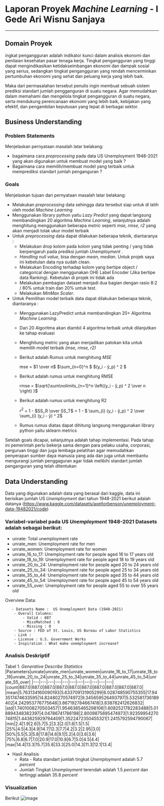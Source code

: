 # Laporan Proyek _Machine Learning_ - I Gede Ari Wisnu Sanjaya
---
## Domain Proyek
ingkat pengangguran adalah indikator kunci dalam analisis ekonomi dan penilaian kesehatan pasar tenaga kerja. Tingkat pengangguran yang tinggi dapat mengindikasikan ketidakseimbangan ekonomi dan dampak sosial yang serius, sedangkan tingkat pengangguran yang rendah mencerminkan pertumbuhan ekonomi yang sehat dan peluang kerja yang lebih baik.

Maka dari permasalahan tersebut penulis ingin membuat sebuah sistem prediksi standart jumlah pengganguran di suatu negara. Agar memudahkan  dalam memahami dan mengelola tingkat pengangguran di suatu negara, serta mendukung perencanaan ekonomi yang lebih baik, kebijakan yang efektif, dan pengambilan keputusan yang tepat di berbagai sektor.

## Business Understanding
### Problem Statements
Menjelaskan pernyataan masalah latar belakang:
* bagaimana cara _preprocessing_ pada data US Unemployment 1948-2021 yang akan digunakan untuk membuat model yang baik ?
* Bagaimana cara memilih/membuat model yang terbaik untuk memprediksi standart jumlah penganguran ?

### Goals
Menjelaskan tujuan dari pernyataan masalah latar belakang:
- Melakukan _preprocessing_ data sehingga data tersebut siap untuk di latih oleh model _Machine Learning_
- Menggunakan library python yaitu _Lazy Predict_ yang dapat langsung membandingkan 20 algoritma  _Machine Learning_, selanjutnya adalah menghitung menggunakan beberapa _metric_ seperti _mse, rmse, r2_ yang akan menjadi tolak ukur model terbaik
- Untuk _preprocessing_ data dapat dilakukan beberapa teknik, diantaranya :
    - Melakukan drop kolom pada kolom yang tidak penting / yang tidak berpengaruh pada prediksi jumlah _Unemployment_ .
    - _Handling null value_, bisa dengan _mean, median_. Untuk projek saya ini kebetulan data nya sudah clean.
    - Melakukan Encoding terhadap kolom yang bertipe object / categorical dengan menggunakan OHE Label Encoder (Jika bertipe data Ranking). Kebetulan di projek ini tidak ada
    - Melakukan pembagian dataset menjadi dua bagian dengan rasio 8:2 / 80% untuk train dan 20% untuk test.
    - Melakukan _MinMax Scaler_.
- Untuk Pemilihan model terbaik data dapat dilakukan beberapa teknik, diantaranya :
    - Menggunakan LazyPredict untuk membandingkan 20+ Algoritma _Machine Learning_.
    - Dari 20 Algoritma akan diambil 4 algoritma terbaik untuk dilanjutkan ke tahap evaluasi
    - Menghitung metric yang akan menjadikan patokan kita untuk memilih model terbaik _(mse, rmse, r2)_
    - Berikut adalah Rumus untuk menghitung _MSE_
      
       mse = $1 \over n$ $\sum_{n=0}^n $ $(y_i - ŷ_p) ^ 2 $
    - Berikut adalah rumus untuk menghitung RMSE
    
      rmse = $\sqrt{\sum\nolimits_{n=1}^n \left((y_i - ŷ_p) ^ 2 \over n \right) }$
      
    - Berikut adalah rumus untuk menghitung R2
 
      $r^2$ = 1 - $SS_R \over SS_T$ =  1 - $ \sum_{i} (y_i - ŷ_p) ^ 2 \over \sum_{i} (y_i - ȳ) ^ 2$
      
    - Rumus rumus diatas dapat dihitung langsung menggunakan library python yaitu sklearn metrics
      
Setelah goals dicapai, selanjutnya adalah tahap implementasi. Pada tahap ini pemerintah perlu bekerja sama dengan para pelaku usaha, corporasi, perguruan tinggi dan juga lembaga pelatihan agar memudahkan  penyerapan sumber daya manusia yang ada dan juga untuk membantu mengurangi jumlah penggaguran agar tidak melibihi standart jumlah penganguran yang telah ditentukan 

## Data Understanding
Data yang digunakan adalah data yang berasal dari kaggle, data ini berisikan jumlah  US _Unemployment_  dari tahun 1948-2021  berikut adalah datanya (https://www.kaggle.com/datasets/axeltorbenson/unemployment-data-19482021/code)


### Variabel-variabel pada US _Unemployment_ 1948-2021 Datasets adalah sebagai berikut:
- unrate: Total unemployment rate
- unrate_men: Unemployment rate for men
- unrate_women: Unemployment rate for women
- unrate_16_to_17: Unemployment rate for people aged 16 to 17 years old
- unrate_18_to_19: Unemployment rate for people aged 18 to 19 years old
- unrate_20_to_24: Unemployment rate for people aged 20 to 24 years old
- unrate_25_to_34: Unemployment rate for people aged 25 to 34 years old
- unrate_35_to_44: Unemployment rate for people aged 35 to 44 years old
- unrate_45_to_54: Unemployment rate for people aged 45 to 54 years old
- unrate_55_over: Unemployment rate for people aged 55 to over 55 years old


Overview Data:

```
   - Datasets Name :  US Unemployment Data (1948-2021)
    - Overall Columns:
        - Valid : 887
        - MissMatched : 0
        - Missing : 0
    - Source : FED of St. Louis, US Bureau of Labor Statistics
    - Link : 
    - License : U.S. Government Works
    - Inspiration : What make unemployment increase?

```

### Analisis Deskriptif
Tabel 1. _Generative Describe Statistics_
|Parameters|unrate|unrate\_men|unrate\_women|unrate\_16\_to\_17|unrate\_18\_to\_19|unrate\_20\_to\_24|unrate\_25\_to\_34|unrate\_35\_to\_44|unrate\_45\_to\_54|unrate\_55\_over|
|---|---|---|---|---|---|---|---|---|---|---|
|count|887\.0|887\.0|887\.0|887\.0|887\.0|887\.0|887\.0|887\.0|887\.0|887\.0|
|mean|5\.763134160090193|5\.633709131905299|6\.028748590755355|17\.943517474633595|14\.82480270574972|9\.345659526493797|5\.532581736189402|4\.242953776775648|3\.867192784667418|3\.838782412626832|
|std|1\.7401008270503457|1\.9546385465298106|1\.6082521782283488|5\.018894348382397|4\.04786741786198|2\.8009875695474973|1\.9235995427074815|1\.443625929794409|1\.3522472350455321|1\.2415792594790067|
|min|2\.4|1\.9|2\.6|5\.7|5\.2|3\.3|2\.0|1\.6|1\.5|1\.5|
|25%|4\.5|4\.3|4\.9|14\.7|12\.3|7\.7|4\.2|3\.2|2\.95|3\.0|
|50%|5\.5|5\.3|5\.8|17\.8|14\.6|9\.1|5\.2|4\.0|3\.6|3\.6|
|75%|6\.8|6\.7|7\.0|20\.9|17\.0|10\.8|6\.7|5\.0|4\.5|4\.4|
|max|14\.4|13\.3|15\.7|35\.8|33\.3|25\.0|14\.3|11\.3|12\.1|13\.4|

- Hasil Analisis
  - Rata - Rata standart jumlah tingkat _Unemployment_ adalah 5.7 _percent_
  - Jumlah Tingkat  _Unemployment_  terendah adalah 1.5 _percent_ dan tertinggi adalah 35.8 _percent_
    
### Visualization
Berikut
![image](https://github.com/dewisnu/laporan-dicoding/assets/63925882/ae92ae52-bd41-4625-b1fb-229e637d8bec)
